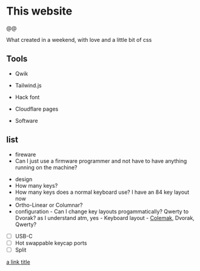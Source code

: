 # This website

@@

What created in a weekend, with love and a little bit of css

## Tools

- Qwik
- Tailwind.js
- Hack font
- Cloudflare pages

- Software

## list

- fireware
- Can I just use a firmware programmer and not have to have anything running on the machine?

* design
* How many keys?
* How many keys does a normal keyboard use? I have an 84 key layout now
* Ortho-Linear or Columnar?
* configuration - Can I change key layouts progammatically? Qwerty to Dvorak? as I understand atm, yes - Keyboard layout - [Colemak](https://colemak.com/), Dvorak, Qwerty?

* [ ] USB-C
* [ ] Hot swappable keycap ports
* [ ] Split

[a link title](www.link.com)
